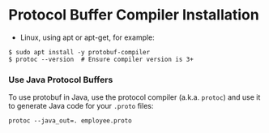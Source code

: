 # Protocol Buffer Compiler Installation

- Linux, using apt or apt-get, for example:

```
$ sudo apt install -y protobuf-compiler
$ protoc --version  # Ensure compiler version is 3+
```

### Use Java Protocol Buffers

To use protobuf in Java, use the protocol compiler (a.k.a. `protoc`) and use it to generate Java code for your `.proto` files:

```
protoc --java_out=. employee.proto
```
